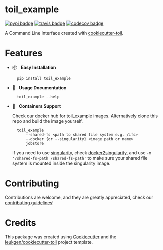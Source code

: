 # toil_example

[![pypi badge][pypi_badge]][pypi_base]
[![travis badge][travis_badge]][travis_base]
[![codecov badge][codecov_badge]][codecov_base]

A Command Line Interface created with [cookiecutter-toil](https://github.com/leukgen/cookiecutter-toil).

# Features

* 📦 &nbsp; **Easy Installation**

        pip install toil_example

* 🍉 &nbsp; **Usage Documentation**

        toil_example --help

* 🐳 &nbsp; **Containers Support**

    Check our docker hub for toil_example images. Alternatively clone this repo and build the image yourself.

        toil_example
            --shared-fs <path to shared file system e.g. /ifs>
            --docker {or --singularity} <image path or name>
            jobstore
        

    If you need to use [singularity], check [docker2singularity], and use `-m '/shared-fs-path /shared-fs-path'` to make sure your shared file system is mounted inside the singularity image.

# Contributing

Contributions are welcome, and they are greatly appreciated, check our [contributing guidelines](CONTROBUTING.md)!

# Credits

This package was created using [Cookiecutter] and the
[leukgen/cookiecutter-toil] project template.


<!-- References -->
[singularity]: http://singularity.lbl.gov/
[docker2singularity]: https://github.com/singularityware/docker2singularity
[cookiecutter]: https://github.com/audreyr/cookiecutter
[leukgen/cookiecutter-toil]: https://github.com/leukgen/cookiecutter-toil

<!-- Badges -->
[codecov_badge]: https://codecov.io/gh/leukgen/toil_example/branch/master/graph/badge.svg
[codecov_base]: https://codecov.io/gh/leukgen/toil_example
[pypi_badge]: https://img.shields.io/pypi/v/toil_example.svg
[pypi_base]: https://pypi.python.org/pypi/toil_example
[travis_badge]: https://img.shields.io/travis/leukgen/toil_example.svg
[travis_base]: https://travis-ci.org/leukgen/toil_example
